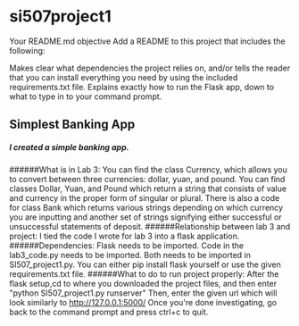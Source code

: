 # si507project1
Your README.md objective
Add a README to this project that includes the following:

Makes clear what dependencies the project relies on, and/or tells the reader that you can install everything you need by using the included requirements.txt file.
Explains exactly how to run the Flask app, down to what to type in to your command prompt.


## Simplest Banking App
##### I created a simple banking app.
######What is in Lab 3:
You can find the class Currency, which allows you to convert between three currencies: dollar, yuan, and pound. You can find classes Dollar, Yuan, and Pound which return a string that consists of value and currency in the proper form of singular or plural. There is also a code for class Bank which returns various strings depending on which currency you are inputting and another set of strings signifying either successful or unsuccessful statements of deposit.
######Relationship between lab 3 and project:
I tied the code I wrote for lab 3 into a flask application.
######Dependencies:
Flask needs to be imported. Code in the lab3_code.py needs to be imported. Both needs to be imported in SI507_project1.py. You can either pip install flask yourself or use the given requirements.txt file.
######What to do to run project properly:
After the flask setup,cd to where you downloaded the project files, and then enter "python SI507_project1.py runserver"
Then, enter the given url which will look similarly to http://127.0.0.1:5000/
Once you're done investigating, go back to the command prompt and press ctrl+c to quit. 
